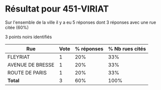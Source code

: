 # Résultat pour 451-VIRIAT

Sur l'ensemble de la ville il y a eu 5 réponses dont 3 réponses avec une rue citée (60%)

3 points noirs identifiés

| Rue | Vote | % réponses | % Nb rues cités|
|-----|------|------------|----------------|
| FLEYRIAT | 1 | 20% | 33%|
| AVENUE DE BRESSE | 1 | 20% | 33%|
| ROUTE DE PARIS | 1 | 20% | 33%|
| **Total** | 3 | 60% | 100%|
